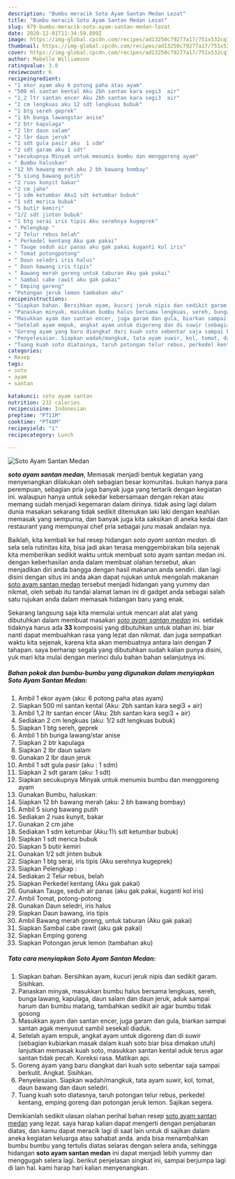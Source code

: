 ```yaml
---
description: "Bumbu meracik Soto Ayam Santan Medan Lezat"
title: "Bumbu meracik Soto Ayam Santan Medan Lezat"
slug: 979-bumbu-meracik-soto-ayam-santan-medan-lezat
date: 2020-12-01T11:34:59.899Z
image: https://img-global.cpcdn.com/recipes/ad13250c79277a17/751x532cq70/soto-ayam-santan-medan-foto-resep-utama.jpg
thumbnail: https://img-global.cpcdn.com/recipes/ad13250c79277a17/751x532cq70/soto-ayam-santan-medan-foto-resep-utama.jpg
cover: https://img-global.cpcdn.com/recipes/ad13250c79277a17/751x532cq70/soto-ayam-santan-medan-foto-resep-utama.jpg
author: Mabelle Williamson
ratingvalue: 3.8
reviewcount: 6
recipeingredient:
- "1 ekor ayam aku 6 potong paha atas ayam"
- "500 ml santan kental Aku 2bh santan kara segi3  air"
- "1,2 ltr santan encer Aku 2bh santan kara segi3  air"
- "2 cm lengkuas aku 12 sdt lengkuas bubuk"
- "1 btg sereh geprek"
- "1 bh bunga lawangstar anise"
- "2 btr kapulaga"
- "2 lbr daun salam"
- "2 lbr daun jeruk"
- "1 sdt gula pasir aku  1 sdm"
- "2 sdt garam aku 1 sdt"
- "secukupnya Minyak untuk menumis bumbu dan menggoreng ayam"
- " Bumbu haluskan"
- "12 bh bawang merah aku 2 bh bawang bombay"
- "5 siung bawang putih"
- "2 ruas kunyit bakar"
- "2 cm jahe"
- "1 sdm ketumbar Aku1 sdt ketumbar bubuk"
- "1 sdt merica bubuk"
- "5 butir kemiri"
- "1/2 sdt jinten bubuk"
- "1 btg serai iris tipis Aku serehnya kugeprek"
- " Pelengkap "
- "2 Telur rebus belah"
- " Perkedel kentang Aku gak pakai"
- " Tauge seduh air panas aku gak pakai kuganti kol iris"
- " Tomat potongpotong"
- " Daun seledri iris halus"
- " Daun bawang iris tipis"
- " Bawang merah goreng untuk taburan Aku gak pakai"
- " Sambal cabe rawit aku gak pakai"
- " Emping goreng"
- "Potongan jeruk lemon tambahan aku"
recipeinstructions:
- "Siapkan bahan. Bersihkan ayam, kucuri jeruk nipis dan sedikit garam. Sisihkan."
- "Panaskan minyak, masukkan bumbu halus bersama lengkuas, sereh, bunga lawang, kapulaga, daun salam dan daun jeruk, aduk sampai harum dan bumbu matang, tambahkan sedikit air agar bumbu tidak gosong"
- "Masukkan ayam dan santan encer, juga garam dan gula, biarkan sampai santan agak menyusut sambil sesekali diaduk."
- "Setelah ayam empuk, angkat ayam untuk digoreng dan di suwir (sebagian kubiarkan masak dalam kuah soto biar bisa dimakan utuh) lanjutkan memasak kuah soto, masukkan santan kental aduk terus agar santan tidak pecah. Koreksi rasa. Matikan api."
- "Goreng ayam yang baru diangkat dari kuah soto sebentar saja sampai berkulit. Angkat. Sisihkan."
- "Penyelesaian. Siapkan wadah/mangkuk, tata ayam suwir, kol, tomat, daun bawang dan daun seledri."
- "Tuang kuah soto diatasnya, taruh potongan telur rebus, perkedel kentang, emping goreng dan potongan jeruk lemon. Sajikan segera."
categories:
- Resep
tags:
- soto
- ayam
- santan

katakunci: soto ayam santan 
nutrition: 232 calories
recipecuisine: Indonesian
preptime: "PT11M"
cooktime: "PT48M"
recipeyield: "1"
recipecategory: Lunch

---
```



![Soto Ayam Santan Medan](https://img-global.cpcdn.com/recipes/ad13250c79277a17/751x532cq70/soto-ayam-santan-medan-foto-resep-utama.jpg)

<b><i>soto ayam santan medan</i></b>, Memasak menjadi bentuk kegiatan yang menyenangkan dilakukan oleh sebagian besar komunitas. bukan hanya para perempuan, sebagian pria juga banyak juga yang tertarik dengan kegiatan ini. walaupun hanya untuk sekedar kebersamaan dengan rekan atau memang sudah menjadi kegemaran dalam dirinya. tidak asing lagi dalam dunia masakan sekarang tidak sedikit ditemukan laki laki dengan keahlian memasak yang sempurna, dan banyak juga kita saksikan di aneka kedai dan restaurant yang mempunyai chef pria sebagai juru masak andalan nya.



Baiklah, kita kembali ke hal resep hidangan <i>soto ayam santan medan</i>. di sela sela rutinitas kita, bisa jadi akan terasa menggembirakan bila sejenak kita memberikan sedikit waktu untuk membuat soto ayam santan medan ini. dengan keberhasilan anda dalam membuat olahan tersebut, akan menjadikan diri anda bangga dengan hasil makanan anda sendiri. dan lagi disini dengan situs ini anda akan dapat rujukan untuk mengolah makanan <u>soto ayam santan medan</u> tersebut menjadi hidangan yang yummy dan nikmat, oleh sebab itu tandai alamat laman ini di gadget anda sebagai salah satu rujukan anda dalam memasak hidangan baru yang enak.


Sekarang langsung saja kita memulai untuk mencari alat alat yang dibutuhkan dalam membuat masakan <u><i>soto ayam santan medan</i></u> ini. setidak tidaknya harus ada <b>33</b> komposisi yang dibutuhkan untuk olahan ini. biar nanti dapat membuahkan rasa yang lezat dan nikmat. dan juga sempatkan waktu kita sejenak, karena kita akan membuatnya antara lain dengan <b>7</b> tahapan. saya berharap segala yang dibutuhkan sudah kalian punya disini, yuk mari kita mulai dengan merinci dulu bahan bahan selanjutnya ini.

<!--inarticleads1-->

##### Bahan pokok dan bumbu-bumbu yang digunakan dalam menyiapkan Soto Ayam Santan Medan:

1. Ambil 1 ekor ayam (aku: 6 potong paha atas ayam)
1. Siapkan 500 ml santan kental (Aku: 2bh santan kara segi3 + air)
1. Ambil 1,2 ltr santan encer (Aku: 2bh santan kara segi3 + air)
1. Sediakan 2 cm lengkuas (aku: 1/2 sdt lengkuas bubuk)
1. Siapkan 1 btg sereh, geprek
1. Ambil 1 bh bunga lawang/star anise
1. Siapkan 2 btr kapulaga
1. Siapkan 2 lbr daun salam
1. Gunakan 2 lbr daun jeruk
1. Ambil 1 sdt gula pasir (aku : 1 sdm)
1. Siapkan 2 sdt garam (aku: 1 sdt)
1. Siapkan secukupnya Minyak untuk menumis bumbu dan menggoreng ayam
1. Gunakan  Bumbu, haluskan:
1. Siapkan 12 bh bawang merah (aku: 2 bh bawang bombay)
1. Ambil 5 siung bawang putih
1. Sediakan 2 ruas kunyit, bakar
1. Gunakan 2 cm jahe
1. Sediakan 1 sdm ketumbar (Aku:1½ sdt ketumbar bubuk)
1. Siapkan 1 sdt merica bubuk
1. Siapkan 5 butir kemiri
1. Gunakan 1/2 sdt jinten bubuk
1. Siapkan 1 btg serai, iris tipis (Aku serehnya kugeprek)
1. Siapkan  Pelengkap :
1. Sediakan 2 Telur rebus, belah
1. Siapkan  Perkedel kentang (Aku gak pakai)
1. Gunakan  Tauge, seduh air panas (aku gak pakai, kuganti kol iris)
1. Ambil  Tomat, potong-potong
1. Gunakan  Daun seledri, iris halus
1. Siapkan  Daun bawang, iris tipis
1. Ambil  Bawang merah goreng, untuk taburan (Aku gak pakai)
1. Siapkan  Sambal cabe rawit (aku gak pakai)
1. Siapkan  Emping goreng
1. Siapkan Potongan jeruk lemon (tambahan aku)




<!--inarticleads2-->

##### Tata cara menyiapkan Soto Ayam Santan Medan:

1. Siapkan bahan. Bersihkan ayam, kucuri jeruk nipis dan sedikit garam. Sisihkan.
1. Panaskan minyak, masukkan bumbu halus bersama lengkuas, sereh, bunga lawang, kapulaga, daun salam dan daun jeruk, aduk sampai harum dan bumbu matang, tambahkan sedikit air agar bumbu tidak gosong
1. Masukkan ayam dan santan encer, juga garam dan gula, biarkan sampai santan agak menyusut sambil sesekali diaduk.
1. Setelah ayam empuk, angkat ayam untuk digoreng dan di suwir (sebagian kubiarkan masak dalam kuah soto biar bisa dimakan utuh) lanjutkan memasak kuah soto, masukkan santan kental aduk terus agar santan tidak pecah. Koreksi rasa. Matikan api.
1. Goreng ayam yang baru diangkat dari kuah soto sebentar saja sampai berkulit. Angkat. Sisihkan.
1. Penyelesaian. Siapkan wadah/mangkuk, tata ayam suwir, kol, tomat, daun bawang dan daun seledri.
1. Tuang kuah soto diatasnya, taruh potongan telur rebus, perkedel kentang, emping goreng dan potongan jeruk lemon. Sajikan segera.




Demikianlah sedikit ulasan olahan perihal bahan resep <u>soto ayam santan medan</u> yang lezat. saya harap kalian dapat mengerti dengan penjabaran diatas, dan kamu dapat meracik lagi di saat lain untuk di sajikan dalam aneka kegiatan keluarga atau sahabat anda. anda bisa menambahkan bumbu bumbu yang tertulis diatas selaras dengan selera anda, sehingga hidangan <b>soto ayam santan medan</b> ini dapat menjadi lebih yummy dan menggugah selera lagi. berikut penjelasan singkat ini, sampai berjumpa lagi di lain hal. kami harap hari kalian menyenangkan.
